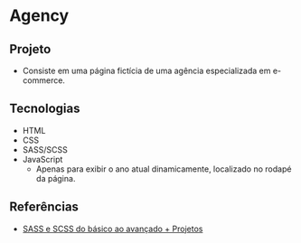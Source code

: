 # Agency

## Projeto

- Consiste em uma página fictícia de uma agência especializada em e-commerce.

## Tecnologias

- HTML
- CSS
- SASS/SCSS
- JavaScript
  - Apenas para exibir o ano atual dinamicamente, localizado no rodapé da página.

## Referências

- [SASS e SCSS do básico ao avançado + Projetos](https://www.udemy.com/course/sass-e-scss-do-basico-ao-avancado-projetos/)
